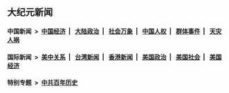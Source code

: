 ## 大纪元新闻

#### 中国新闻 &nbsp;>&nbsp; [中国经济](indexes/ncid283/README.md?08170045) &nbsp;| &nbsp; [大陆政治](indexes/ncid277/README.md?08170045) &nbsp;| &nbsp; [社会万象](indexes/ncid282/README.md?08170045) &nbsp;| &nbsp; [中国人权](indexes/ncid278/README.md?08170045) &nbsp;| &nbsp; [群体事件](indexes/ncid279/README.md?08170045) &nbsp;| &nbsp; [天灾人祸](indexes/ncid280/README.md?08170045)

#### 国际新闻 &nbsp;>&nbsp; [美中关系](indexes/nf1412576/README.md?08170045) &nbsp;| &nbsp; [台湾新闻](indexes/ncid1349361/README.md?08170045) &nbsp;| &nbsp; [香港新闻](indexes/ncid1349362/README.md?08170045) &nbsp;| &nbsp; [美国政治](indexes/ncid1078159/README.md?08170045) &nbsp;| &nbsp; [美国社会](indexes/ncid1078160/README.md?08170045) &nbsp;| &nbsp; [美国经济](indexes/ncid1078158/README.md?08170045)

#### 特别专题 &nbsp;>&nbsp; [中共百年历史](https://github.com/epoch-news/epoch-special/blob/master/README.md?08170045)  
